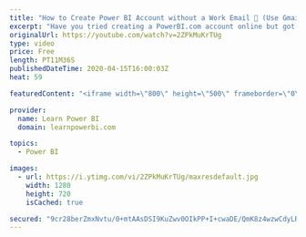```yaml
---
title: "How to Create Power BI Account without a Work Email 📧 (Use Gmail/Outlook/Hotmail)"
excerpt: "Have you tried creating a PowerBI.com account online but got stuck because you did not have a Work Email? Let me show you the best workaround you can use, to create a Power BI account if you just have a Gmail, Outlook or Hotmail address.  ➔ Links mentioned in the Video ▪️ Power BI Tutorial From Beginner"
originalUrl: https://youtube.com/watch?v=2ZPkMuKrTUg
type: video
price: Free
length: PT11M36S
publishedDateTime: 2020-04-15T16:00:03Z
heat: 59

featuredContent: "<iframe width=\"800\" height=\"500\" frameborder=\"0\" src=\"https://www.youtube.com/embed/2ZPkMuKrTUg\" allow=\"accelerometer; autoplay; encrypted-media; gyroscope; picture-in-picture\" allowfullscreen></iframe>"

provider:
  name: Learn Power BI
  domain: learnpowerbi.com

topics:
  - Power BI

images:
  - url: https://i.ytimg.com/vi/2ZPkMuKrTUg/maxresdefault.jpg
    width: 1280
    height: 720
    isCached: true

secured: "9cr28berZmxNvtu/0+mtAAsDSI9KuZwv0OIkPP+I+cwaDE/QmK8z4wzwCdyLRI1XhiC6rLOvMah6SCRzrPJbg6flf5j9lrlcd8XN7Lcg9y0C1d6WgYRu5jyqkOYhZRGExHIheQsXYUoYxoyffmdvNnj5EW5/YpnWvutoIg/8XGsSlnurnKwYoZnRt0CU9iM3w07yuectTPiZHv6XVibL4/I9NKZJC2kGp726ph7POYAOKsF4KS0PK+GT18XG0Rdbxl3Dz95b0tUiCDgmXME9ZVNG+ODH34PXIcrRsJ+cfgRCnK9s3n8DFt+kJuodtGzh9izUpro985z5EVR8DqDxtPUUGc36qkfEjV3DLCQlTkY0G6nyOqrRZibD9r14N2fyz+8VGpI71kAeFdiPvk+OV7ox+y1Wwf0nzhpAlm/KX1U=;/3viIsOLzi8fN+yUd7GhLA=="
---
```


